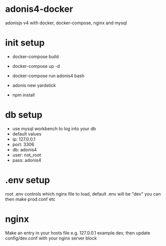 # adonis4-docker
adonisjs v4 with docker, docker-compose, nginx and mysql

# init setup
* docker-compose build
* docker-compose up -d
* docker-compose run adonis4 bash

* adonis new yardstick
* npm install

# db setup
* use mysql workbench to log into your db 
* default values
* ip: 127.0.0.1
* port: 3306
* db: adonis4
* user: not_root
* pass: adonis4

# .env setup 
root .env controls which nginx file to load, default .env will be "dev" you can then make prod.conf etc

# nginx
Make an entry in your hosts file e.g. 127.0.0.1 example.dev, then update config/dev.conf with your nginx server block
